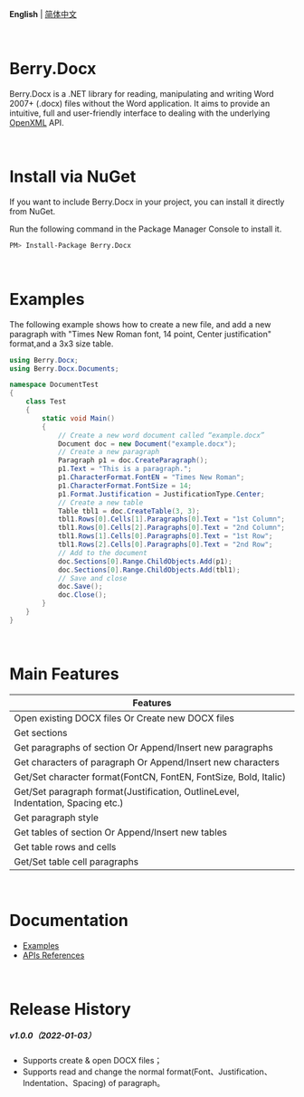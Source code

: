 **English** | [简体中文](./README_CN.md)

<br/>

# Berry.Docx

Berry.Docx is a .NET library for reading, manipulating and writing Word 2007+ (.docx) files without the Word application. It aims to provide an intuitive, full and user-friendly interface to dealing with the underlying [OpenXML](https://github.com/OfficeDev/Open-XML-SDK) API.

<br/>

# Install via NuGet

If you want to include Berry.Docx in your project, you can install it directly from NuGet.

Run the following command in the Package Manager Console to install it.

```sh
PM> Install-Package Berry.Docx
```

<br/>

# Examples

The following example shows how to create a new file, and add a new paragraph with "Times New Roman font, 14 point, Center justification" format,and a 3x3 size table.

```c#
using Berry.Docx;
using Berry.Docx.Documents;

namespace DocumentTest
{
    class Test
    {
        static void Main() 
        {
			// Create a new word document called “example.docx”
            Document doc = new Document("example.docx");
			// Create a new paragraph
            Paragraph p1 = doc.CreateParagraph();
            p1.Text = "This is a paragraph.";
            p1.CharacterFormat.FontEN = "Times New Roman";
            p1.CharacterFormat.FontSize = 14;
            p1.Format.Justification = JustificationType.Center;
			// Create a new table
            Table tbl1 = doc.CreateTable(3, 3);
            tbl1.Rows[0].Cells[1].Paragraphs[0].Text = "1st Column";
            tbl1.Rows[0].Cells[2].Paragraphs[0].Text = "2nd Column";
            tbl1.Rows[1].Cells[0].Paragraphs[0].Text = "1st Row";
            tbl1.Rows[2].Cells[0].Paragraphs[0].Text = "2nd Row";
			// Add to the document
            doc.Sections[0].Range.ChildObjects.Add(p1);
            doc.Sections[0].Range.ChildObjects.Add(tbl1);
			// Save and close
            doc.Save();
            doc.Close();
        } 
    }
}
```

<br/>

# Main Features

| Features                                                     |
| ------------------------------------------------------------ |
| Open existing DOCX files Or Create new DOCX files            |
| Get sections                                                 |
| Get paragraphs of section Or Append/Insert new paragraphs    |
| Get characters of paragraph Or Append/Insert new characters  |
| Get/Set character format(FontCN, FontEN, FontSize, Bold, Italic) |
| Get/Set paragraph format(Justification, OutlineLevel, Indentation, Spacing etc.) |
| Get paragraph style                                          |
| Get tables of section Or Append/Insert new tables            |
| Get table rows and cells                                     |
| Get/Set table cell paragraphs                                |

<br/>

# Documentation

- [Examples](https://theyangfan.github.io/Berry.Docx/en-US/examples/paragraph/index.html)
- [APIs References](https://theyangfan.github.io/Berry.Docx/en-US/api/index.html)

<br/>

# Release History

##### v1.0.0（2022-01-03）

- Supports create & open DOCX files；
- Supports read and change the normal format(Font、Justification、Indentation、Spacing) of paragraph。

